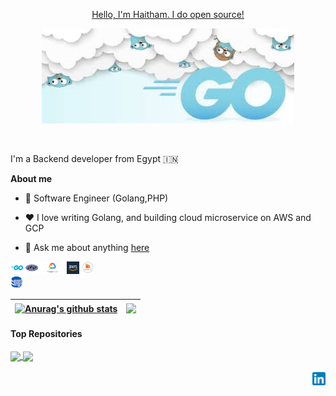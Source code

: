 <p align="center"><a href="https://github.com/haitham911">Hello, I'm Haitham. I do open source!</a></p>

<p align="center"><a href="https://github.com/haitham911"><img width="80%" alt="Hello, I'm Haitham. I do open source!" src="./assets/goimage.jfif" /></a></p>

<br />

I'm a Backend developer from Egypt 🇮🇳

**About me**

- 💼 Software Engineer (Golang,PHP)

- ❤️ I love writing Golang, and building cloud microservice on AWS and GCP

- 💬 Ask me about anything [here](https://github.com/haitham911/Haitham/issues)

<code><img height="20" alt="golang" src="https://github.com/haitham911/Haitham/blob/main/assets/go.png"></code>
<code><img height="20" alt="php" src="https://github.com/haitham911/Haitham/blob/main/assets/php.png"></code>
<code><img height="20" alt="gcp" src="https://github.com/haitham911/Haitham/blob/main/assets/gcp.png"></code>
<code><img height="20" alt="aws" src="https://github.com/haitham911/Haitham/blob/main/assets/aws.png"></code>
<code><img height="20" alt="rabbitmq" src="https://github.com/haitham911/Haitham/blob/main/assets/rabbit.png"></code>    
<code><img height="20" alt="postgres" src="https://github.com/haitham911/Haitham/blob/main/assets/pg.png"></code>    

| <a href="https://github.com/anuraghazra/github-readme-stats"><img align="center" src="https://github-readme-stats.vercel.app/api?username=haitham911&show_icons=true&include_all_commits=true&theme=buefy&hide_border=true" alt="Anurag's github stats" /></a> | <a href="https://github.com/anuraghazra/github-readme-stats"><img align="center" src="https://github-readme-stats.vercel.app/api/top-langs/?username=haitham911&layout=compact&theme=buefy&hide_border=true" /></a> |
| ------------- | ------------- |

#### Top Repositories


<a href="https://github.com/haitham911/fullstack">
  <img align="center" src="https://github-readme-stats.vercel.app/api/pin/?username=haitham911&repo=fullstack&theme=buefy" />
</a>
<a href="https://github.com/haitham911/cd0354-monolith-to-microservices-project">
  <img align="center" src="https://github-readme-stats.vercel.app/api/pin/?username=haitham911&repo=cd0354-monolith-to-microservices-project&theme=buefy" />
</a>

<br />
<br />

<a href="https://www.linkedin.com/in/haitham-rageh-52b52a10b">
  <img align="right" alt="Haitham Rageh | Linkedin" width="21px" src="https://github.com/haitham911/Haitham/blob/main/assets/LinkedIn_icon.svg.png" />
</a>

